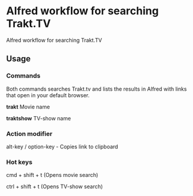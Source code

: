 Alfred workflow for searching Trakt.TV
============

Alfred workflow for searching Trakt.TV

## Usage

### Commands
Both commands searches Trakt.tv and lists the results in Alfred with links that open in your default browser.

**trakt** Movie name

**traktshow** TV-show name

### Action modifier 
alt-key / option-key - Copies link to clipboard

### Hot keys

cmd + shift + t (Opens movie search)

ctrl + shift + t (Opens TV-show search)
